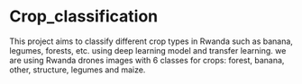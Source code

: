 # Crop_classification
This project aims to classify different crop types in Rwanda such as banana, legumes, forests, etc. using deep learning model and transfer learning. we are using Rwanda drones images with 6 classes for crops: forest, banana, other, structure, legumes and maize.

